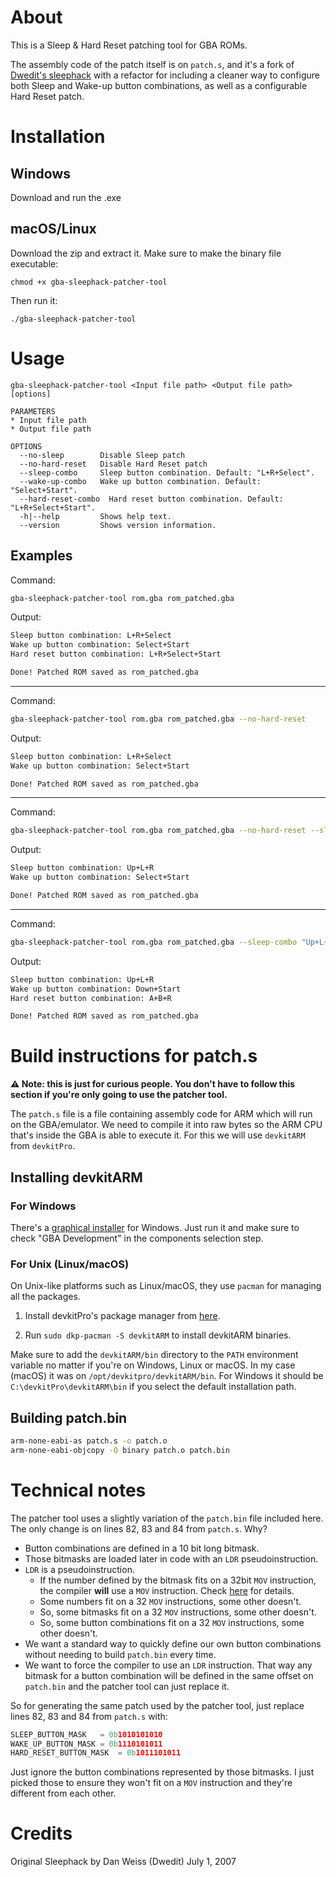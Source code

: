 # About
This is a Sleep & Hard Reset patching tool for GBA ROMs.

The assembly code of the patch itself is on `patch.s`, and it's a fork of [Dwedit's sleephack](https://www.dwedit.org/dwedit_board/viewtopic.php?id=306) with a refactor for including a cleaner way to configure both Sleep and Wake-up button combinations, as well as a configurable Hard Reset patch.

# Installation

## Windows 

Download and run the .exe

## macOS/Linux

Download the zip and extract it. Make sure to make the binary file executable:

```
chmod +x gba-sleephack-patcher-tool
```

Then run it:

```
./gba-sleephack-patcher-tool
```

# Usage

```
gba-sleephack-patcher-tool <Input file path> <Output file path> [options]

PARAMETERS
* Input file path
* Output file path

OPTIONS
  --no-sleep        Disable Sleep patch
  --no-hard-reset   Disable Hard Reset patch
  --sleep-combo     Sleep button combination. Default: "L+R+Select".
  --wake-up-combo   Wake up button combination. Default: "Select+Start".
  --hard-reset-combo  Hard reset button combination. Default: "L+R+Select+Start".
  -h|--help         Shows help text.
  --version         Shows version information.
```

## Examples

Command:
```bash
gba-sleephack-patcher-tool rom.gba rom_patched.gba
```

Output:
```bash
Sleep button combination: L+R+Select
Wake up button combination: Select+Start
Hard reset button combination: L+R+Select+Start

Done! Patched ROM saved as rom_patched.gba
```

---

Command:
```bash
gba-sleephack-patcher-tool rom.gba rom_patched.gba --no-hard-reset
```

Output:
```bash
Sleep button combination: L+R+Select
Wake up button combination: Select+Start

Done! Patched ROM saved as rom_patched.gba
```

---

Command:
```bash
gba-sleephack-patcher-tool rom.gba rom_patched.gba --no-hard-reset --sleep-combo "Up+L+R"
```

Output:
```bash
Sleep button combination: Up+L+R
Wake up button combination: Select+Start

Done! Patched ROM saved as rom_patched.gba
```

---

Command:
```bash
gba-sleephack-patcher-tool rom.gba rom_patched.gba --sleep-combo "Up+L+R" --wake-up-combo "Down+Start" --hard-reset-combo "A+B+R"
```

Output:
```bash
Sleep button combination: Up+L+R
Wake up button combination: Down+Start
Hard reset button combination: A+B+R

Done! Patched ROM saved as rom_patched.gba
```

# Build instructions for patch.s

**⚠️ Note: this is just for curious people. You don't have to follow this section if you're only going to use the patcher tool.**

The `patch.s` file is a file containing assembly code for ARM which will run on the GBA/emulator. We need to compile it into raw bytes so the ARM CPU that's inside the GBA is able to execute it. For this we will use `devkitARM` from `devkitPro`.

## Installing devkitARM

### For Windows

There's a [graphical installer](https://github.com/devkitPro/installer/releases/latest) for Windows. Just run it and make sure to check "GBA Development" in the components selection step.

### For Unix (Linux/macOS)

On Unix-like platforms such as Linux/macOS, they use `pacman` for managing all the packages.

1. Install devkitPro's package manager from [here](https://github.com/devkitPro/pacman/releases/latest).

2. Run `sudo dkp-pacman -S devkitARM` to install devkitARM binaries.

Make sure to add the `devkitARM/bin` directory to the `PATH` environment variable no matter if you're on Windows, Linux or macOS. In my case (macOS) it was on `/opt/devkitpro/devkitARM/bin`. For Windows it should be `C:\devkitPro\devkitARM\bin` if you select the default installation path.

## Building patch.bin

```bash
arm-none-eabi-as patch.s -o patch.o
arm-none-eabi-objcopy -O binary patch.o patch.bin
```

# Technical notes

The patcher tool uses a slightly variation of the `patch.bin` file included here. The only change is on lines 82, 83 and 84 from `patch.s`. Why?

- Button combinations are defined in a 10 bit long bitmask.
- Those bitmasks are loaded later in code with an `LDR` pseudoinstruction.
- `LDR` is a pseudoinstruction.
  - If the number defined by the bitmask fits on a 32bit `MOV` instruction, the compiler **will** use a `MOV` instruction. Check [here](https://developer.arm.com/documentation/dui0473/m/writing-arm-assembly-language/load-immediate-values-using-ldr-rd---const) for details.
  - Some numbers fit on a 32 `MOV` instructions, some other doesn't.
  - So, some bitmasks fit on a 32 `MOV` instructions, some other doesn't.
  - So, some button combinations fit on a 32 `MOV` instructions, some other doesn't.
- We want a standard way to quickly define our own button combinations without needing to build `patch.bin` every time.
- We want to force the compiler to use an `LDR` instruction. That way any bitmask for a button combination will be defined in the same offset on `patch.bin` and the patcher tool can just replace it.

So for generating the same patch used by the patcher tool, just replace lines 82, 83 and 84 from `patch.s` with:

```asm
SLEEP_BUTTON_MASK	= 0b1010101010
WAKE_UP_BUTTON_MASK	= 0b1110101011
HARD_RESET_BUTTON_MASK	= 0b1011101011
```

Just ignore the button combinations represented by those bitmasks. I just picked those to ensure they won't fit on a `MOV` instruction and they're different from each other.

# Credits

Original Sleephack by Dan Weiss (Dwedit)
July 1, 2007
